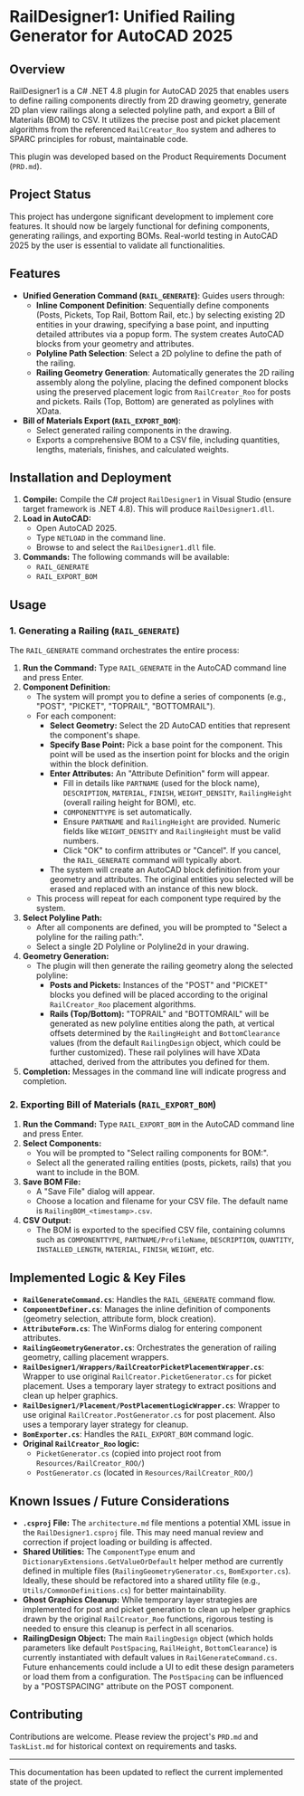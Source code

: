 # RailDesigner1: Unified Railing Generator for AutoCAD 2025

## Overview
RailDesigner1 is a C# .NET 4.8 plugin for AutoCAD 2025 that enables users to define railing components directly from 2D drawing geometry, generate 2D plan view railings along a selected polyline path, and export a Bill of Materials (BOM) to CSV. It utilizes the precise post and picket placement algorithms from the referenced `RailCreator_Roo` system and adheres to SPARC principles for robust, maintainable code.

This plugin was developed based on the Product Requirements Document (`PRD.md`).

## Project Status
This project has undergone significant development to implement core features. It should now be largely functional for defining components, generating railings, and exporting BOMs. Real-world testing in AutoCAD 2025 by the user is essential to validate all functionalities.

## Features
- **Unified Generation Command (`RAIL_GENERATE`)**: Guides users through:
    - **Inline Component Definition**: Sequentially define components (Posts, Pickets, Top Rail, Bottom Rail, etc.) by selecting existing 2D entities in your drawing, specifying a base point, and inputting detailed attributes via a popup form. The system creates AutoCAD blocks from your geometry and attributes.
    - **Polyline Path Selection**: Select a 2D polyline to define the path of the railing.
    - **Railing Geometry Generation**: Automatically generates the 2D railing assembly along the polyline, placing the defined component blocks using the preserved placement logic from `RailCreator_Roo` for posts and pickets. Rails (Top, Bottom) are generated as polylines with XData.
- **Bill of Materials Export (`RAIL_EXPORT_BOM`)**:
    - Select generated railing components in the drawing.
    - Exports a comprehensive BOM to a CSV file, including quantities, lengths, materials, finishes, and calculated weights.

## Installation and Deployment
1.  **Compile:** Compile the C# project `RailDesigner1` in Visual Studio (ensure target framework is .NET 4.8). This will produce `RailDesigner1.dll`.
2.  **Load in AutoCAD:**
    *   Open AutoCAD 2025.
    *   Type `NETLOAD` in the command line.
    *   Browse to and select the `RailDesigner1.dll` file.
3.  **Commands:** The following commands will be available:
    *   `RAIL_GENERATE`
    *   `RAIL_EXPORT_BOM`

## Usage

### 1. Generating a Railing (`RAIL_GENERATE`)

The `RAIL_GENERATE` command orchestrates the entire process:

1.  **Run the Command:** Type `RAIL_GENERATE` in the AutoCAD command line and press Enter.
2.  **Component Definition:**
    *   The system will prompt you to define a series of components (e.g., "POST", "PICKET", "TOPRAIL", "BOTTOMRAIL").
    *   For each component:
        *   **Select Geometry:** Select the 2D AutoCAD entities that represent the component's shape.
        *   **Specify Base Point:** Pick a base point for the component. This point will be used as the insertion point for blocks and the origin within the block definition.
        *   **Enter Attributes:** An "Attribute Definition" form will appear.
            *   Fill in details like `PARTNAME` (used for the block name), `DESCRIPTION`, `MATERIAL`, `FINISH`, `WEIGHT_DENSITY`, `RailingHeight` (overall railing height for BOM), etc.
            *   `COMPONENTTYPE` is set automatically.
            *   Ensure `PARTNAME` and `RailingHeight` are provided. Numeric fields like `WEIGHT_DENSITY` and `RailingHeight` must be valid numbers.
            *   Click "OK" to confirm attributes or "Cancel". If you cancel, the `RAIL_GENERATE` command will typically abort.
        *   The system will create an AutoCAD block definition from your geometry and attributes. The original entities you selected will be erased and replaced with an instance of this new block.
    *   This process will repeat for each component type required by the system.
3.  **Select Polyline Path:**
    *   After all components are defined, you will be prompted to "Select a polyline for the railing path:".
    *   Select a single 2D Polyline or Polyline2d in your drawing.
4.  **Geometry Generation:**
    *   The plugin will then generate the railing geometry along the selected polyline:
        *   **Posts and Pickets:** Instances of the "POST" and "PICKET" blocks you defined will be placed according to the original `RailCreator_Roo` placement algorithms.
        *   **Rails (Top/Bottom):** "TOPRAIL" and "BOTTOMRAIL" will be generated as new polyline entities along the path, at vertical offsets determined by the `RailingHeight` and `BottomClearance` values (from the default `RailingDesign` object, which could be further customized). These rail polylines will have XData attached, derived from the attributes you defined for them.
5.  **Completion:** Messages in the command line will indicate progress and completion.

### 2. Exporting Bill of Materials (`RAIL_EXPORT_BOM`)

1.  **Run the Command:** Type `RAIL_EXPORT_BOM` in the AutoCAD command line and press Enter.
2.  **Select Components:**
    *   You will be prompted to "Select railing components for BOM:".
    *   Select all the generated railing entities (posts, pickets, rails) that you want to include in the BOM.
3.  **Save BOM File:**
    *   A "Save File" dialog will appear.
    *   Choose a location and filename for your CSV file. The default name is `RailingBOM_<timestamp>.csv`.
4.  **CSV Output:**
    *   The BOM is exported to the specified CSV file, containing columns such as `COMPONENTTYPE`, `PARTNAME/ProfileName`, `DESCRIPTION`, `QUANTITY`, `INSTALLED_LENGTH`, `MATERIAL`, `FINISH`, `WEIGHT`, etc.

## Implemented Logic & Key Files
*   **`RailGenerateCommand.cs`**: Handles the `RAIL_GENERATE` command flow.
*   **`ComponentDefiner.cs`**: Manages the inline definition of components (geometry selection, attribute form, block creation).
*   **`AttributeForm.cs`**: The WinForms dialog for entering component attributes.
*   **`RailingGeometryGenerator.cs`**: Orchestrates the generation of railing geometry, calling placement wrappers.
*   **`RailDesigner1/Wrappers/RailCreatorPicketPlacementWrapper.cs`**: Wrapper to use original `RailCreator.PicketGenerator.cs` for picket placement. Uses a temporary layer strategy to extract positions and clean up helper graphics.
*   **`RailDesigner1/Placement/PostPlacementLogicWrapper.cs`**: Wrapper to use original `RailCreator.PostGenerator.cs` for post placement. Also uses a temporary layer strategy for cleanup.
*   **`BomExporter.cs`**: Handles the `RAIL_EXPORT_BOM` command logic.
*   **Original `RailCreator_Roo` logic:**
    *   `PicketGenerator.cs` (copied into project root from `Resources/RailCreator_ROO/`)
    *   `PostGenerator.cs` (located in `Resources/RailCreator_ROO/`)

## Known Issues / Future Considerations
*   **`.csproj` File:** The `architecture.md` file mentions a potential XML issue in the `RailDesigner1.csproj` file. This may need manual review and correction if project loading or building is affected.
*   **Shared Utilities:** The `ComponentType` enum and `DictionaryExtensions.GetValueOrDefault` helper method are currently defined in multiple files (`RailingGeometryGenerator.cs`, `BomExporter.cs`). Ideally, these should be refactored into a shared utility file (e.g., `Utils/CommonDefinitions.cs`) for better maintainability.
*   **Ghost Graphics Cleanup:** While temporary layer strategies are implemented for post and picket generation to clean up helper graphics drawn by the original `RailCreator_Roo` functions, rigorous testing is needed to ensure this cleanup is perfect in all scenarios.
*   **RailingDesign Object:** The main `RailingDesign` object (which holds parameters like default `PostSpacing`, `RailHeight`, `BottomClearance`) is currently instantiated with default values in `RailGenerateCommand.cs`. Future enhancements could include a UI to edit these design parameters or load them from a configuration. The `PostSpacing` can be influenced by a "POSTSPACING" attribute on the POST component.

## Contributing
Contributions are welcome. Please review the project's `PRD.md` and `TaskList.md` for historical context on requirements and tasks.

---
This documentation has been updated to reflect the current implemented state of the project.
```

